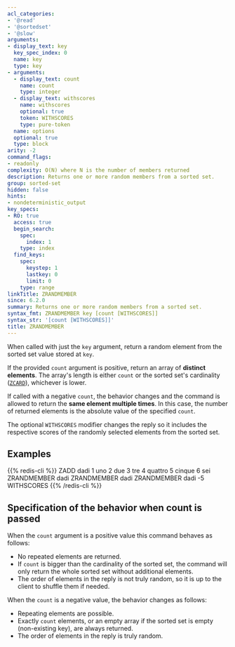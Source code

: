 ```yaml
---
acl_categories:
- '@read'
- '@sortedset'
- '@slow'
arguments:
- display_text: key
  key_spec_index: 0
  name: key
  type: key
- arguments:
  - display_text: count
    name: count
    type: integer
  - display_text: withscores
    name: withscores
    optional: true
    token: WITHSCORES
    type: pure-token
  name: options
  optional: true
  type: block
arity: -2
command_flags:
- readonly
complexity: O(N) where N is the number of members returned
description: Returns one or more random members from a sorted set.
group: sorted-set
hidden: false
hints:
- nondeterministic_output
key_specs:
- RO: true
  access: true
  begin_search:
    spec:
      index: 1
    type: index
  find_keys:
    spec:
      keystep: 1
      lastkey: 0
      limit: 0
    type: range
linkTitle: ZRANDMEMBER
since: 6.2.0
summary: Returns one or more random members from a sorted set.
syntax_fmt: ZRANDMEMBER key [count [WITHSCORES]]
syntax_str: '[count [WITHSCORES]]'
title: ZRANDMEMBER
---
```

When called with just the `key` argument, return a random element from the sorted set value stored at `key`.

If the provided `count` argument is positive, return an array of **distinct elements**.
The array's length is either `count` or the sorted set's cardinality ([`ZCARD`](/commands/zcard)), whichever is lower.

If called with a negative `count`, the behavior changes and the command is allowed to return the **same element multiple times**.
In this case, the number of returned elements is the absolute value of the specified `count`.

The optional `WITHSCORES` modifier changes the reply so it includes the respective scores of the randomly selected elements from the sorted set.

## Examples

{{% redis-cli %}}
ZADD dadi 1 uno 2 due 3 tre 4 quattro 5 cinque 6 sei
ZRANDMEMBER dadi
ZRANDMEMBER dadi
ZRANDMEMBER dadi -5 WITHSCORES
{{% /redis-cli %}}


## Specification of the behavior when count is passed

When the `count` argument is a positive value this command behaves as follows:

* No repeated elements are returned.
* If `count` is bigger than the cardinality of the sorted set, the command will only return the whole sorted set without additional elements.
* The order of elements in the reply is not truly random, so it is up to the client to shuffle them if needed.

When the `count` is a negative value, the behavior changes as follows:

* Repeating elements are possible.
* Exactly `count` elements, or an empty array if the sorted set is empty (non-existing key), are always returned.
* The order of elements in the reply is truly random.
